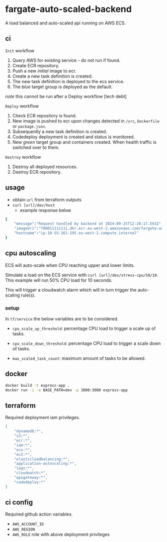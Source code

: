 # fargate-auto-scaled-backend

A load balanced and auto-scaled api running on AWS ECS.

## ci

`Init` workflow

1. Query AWS for existing service - do not run if found.
2. Create ECR repository.
3. Push a new *initial* image to ecr.
4. Create a new task definition is created.
5. The new task definition is deployed to the ecs service.
6. The *blue* target group is deployed as the default.

*note* this cannot be run after a Deploy workflow [tech debt]

`Deploy` workflow

1. Check ECR repository is found.
2. New image is pushed to ecr upon changes detected in `/src`, `Dockerfile` or `package.json`.
3. Subsequently a new task definition is created.
4. Codedeploy deployment is created and status is monitored.
5. New *green* target group and containers created. When health traffic is switched over to them.

`Destroy` workflow

1. Destroy all deployed resources.
2. Destroy ECR repository.

## usage

- obtain `url` from terraform outputs
- `curl [url]/dev/host`
  - example response below
  
```sh
{
    "message":"Request handled by backend at 2024-09-25T12:28:17.593Z",
    "imageUri":"700011111111.dkr.ecr.eu-west-2.amazonaws.com/fargate-auto-scaled-backend@sha256:78dfc01946306dd6afea2b47b56e196788501bfa93c1b2ee1e90a54e72b56938",
    "hostname":"ip-10-55-161-195.eu-west-2.compute.internal"
}
```

## cpu autoscaling

ECS will auto-scale when CPU reaching upper and lower limits.

Simulate a load on the ECS service with `curl [url]/dev/stress-cpu/50/10`. This example will run 50% CPU load for 10 seconds.

This will trigger a cloudwatch alarm which will in turn trigger the auto-scaling rule(s).

### setup 

In `tf/service` the below variables are to be considered.

- `cpu_scale_up_threshold`: percentage CPU load to trigger a scale up of tasks.

- `cpu_scale_down_threshold`: percentage CPU load to trigger a scale down of tasks.

- `max_scaled_task_count`: maximum amount of tasks to be allowed.

## docker

```sh
docker build -t express-app .
docker run -i -e BASE_PATH=dev -p 3000:3000 express-app
```

## terraform

Required deployment iam privileges.

```json
[
    "dynamodb:*", 
    "s3:*", 
    "ecr:*", 
    "iam:*", 
    "ecs:*",
    "ec2:*", 
    "elasticloadbalancing:*",
    "application-autoscaling:*",
    "logs:*",
    "cloudwatch:*",
    "apigateway:*",
    "codedeploy:*"
]
```

## ci config

Required github action variables.
- `AWS_ACCOUNT_ID`
- `AWS_REGION`
- `AWS_ROLE` role with above deployment privileges
